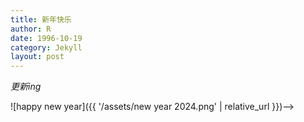 ```yaml
---
title: 新年快乐
author: R
date: 1996-10-19
category: Jekyll
layout: post
---
```


*更新ing*<br>

![happy new year]({{ '/assets/new year 2024.png' | relative_url }})-->

